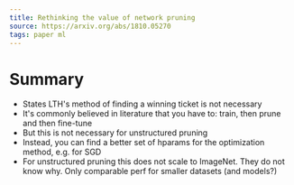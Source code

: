 ```yaml
---
title: Rethinking the value of network pruning
source: https://arxiv.org/abs/1810.05270
tags: paper ml
---
```


# Summary
- States LTH's method of finding a winning ticket is not necessary
- It's commonly believed in literature that you have to: train, then prune and then fine-tune
- But this is not necessary for unstructured pruning
- Instead, you can find a better set of hparams for the optimization method, e.g. for SGD
- For unstructured pruning this does not scale to ImageNet. They do not know why. Only comparable perf for smaller datasets (and models?)


